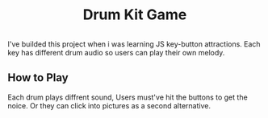 <h1 align=center>Drum Kit Game</h1>
<img src=https://user-images.githubusercontent.com/104409712/183268415-bc5476b0-5329-4436-b8f9-a3fead827ea4.png alt="" />
<p>I've builded this project when i was learning JS key-button attractions. Each key has different drum audio so users can play their own melody.</p>

<h2>How to Play</h2>
<p>Each drum plays diffrent sound, Users must've hit the buttons to get the noice. Or they can click into pictures as a second alternative.</p>

